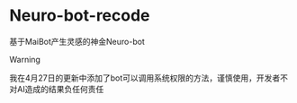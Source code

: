 # Neuro-bot-recode
基于MaiBot产生灵感的神金Neuro-bot

> [!WARNING]
> 我在4月27日的更新中添加了bot可以调用系统权限的方法，谨慎使用，开发者不对AI造成的结果负任何责任